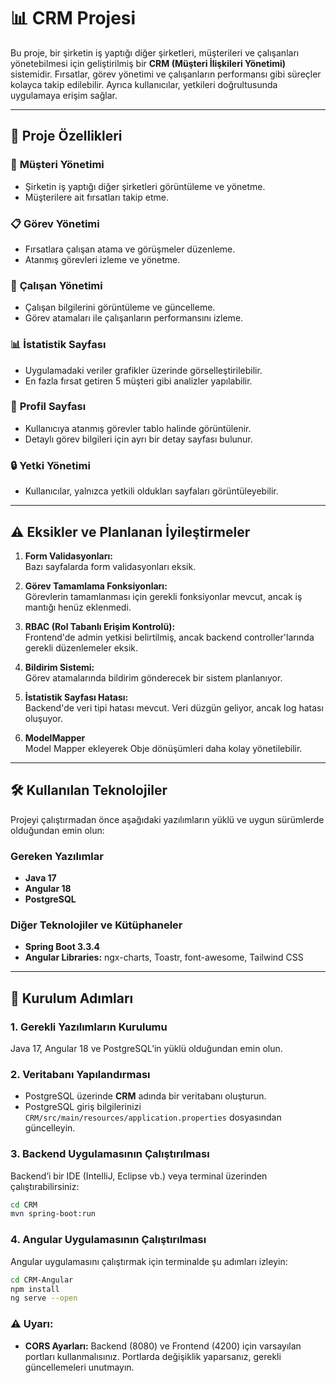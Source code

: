 # 📊 **CRM Projesi**

Bu proje, bir şirketin iş yaptığı diğer şirketleri, müşterileri ve çalışanları yönetebilmesi için geliştirilmiş bir **CRM (Müşteri İlişkileri Yönetimi)** sistemidir. Fırsatlar, görev yönetimi ve çalışanların performansı gibi süreçler kolayca takip edilebilir. Ayrıca kullanıcılar, yetkileri doğrultusunda uygulamaya erişim sağlar.

---

## 🚀 **Proje Özellikleri**

### 🏢 **Müşteri Yönetimi**

- Şirketin iş yaptığı diğer şirketleri görüntüleme ve yönetme.
- Müşterilere ait fırsatları takip etme.

### 📋 **Görev Yönetimi**

- Fırsatlara çalışan atama ve görüşmeler düzenleme.
- Atanmış görevleri izleme ve yönetme.

### 👥 **Çalışan Yönetimi**

- Çalışan bilgilerini görüntüleme ve güncelleme.
- Görev atamaları ile çalışanların performansını izleme.

### 📊 **İstatistik Sayfası**

- Uygulamadaki veriler grafikler üzerinde görselleştirilebilir.
- En fazla fırsat getiren 5 müşteri gibi analizler yapılabilir.

### 📝 **Profil Sayfası**

- Kullanıcıya atanmış görevler tablo halinde görüntülenir.
- Detaylı görev bilgileri için ayrı bir detay sayfası bulunur.

### 🔒 **Yetki Yönetimi**

- Kullanıcılar, yalnızca yetkili oldukları sayfaları görüntüleyebilir.

---

## ⚠️ **Eksikler ve Planlanan İyileştirmeler**

1. **Form Validasyonları:**  
   Bazı sayfalarda form validasyonları eksik.

2. **Görev Tamamlama Fonksiyonları:**  
   Görevlerin tamamlanması için gerekli fonksiyonlar mevcut, ancak iş mantığı henüz eklenmedi.

3. **RBAC (Rol Tabanlı Erişim Kontrolü):**  
   Frontend'de admin yetkisi belirtilmiş, ancak backend controller'larında gerekli düzenlemeler eksik.

4. **Bildirim Sistemi:**  
   Görev atamalarında bildirim gönderecek bir sistem planlanıyor.

5. **İstatistik Sayfası Hatası:**  
   Backend'de veri tipi hatası mevcut. Veri düzgün geliyor, ancak log hatası oluşuyor.

6. **ModelMapper**  
   Model Mapper ekleyerek Obje dönüşümleri daha kolay yönetilebilir.

---

## 🛠️ **Kullanılan Teknolojiler**

Projeyi çalıştırmadan önce aşağıdaki yazılımların yüklü ve uygun sürümlerde olduğundan emin olun:

### **Gereken Yazılımlar**

- **Java 17**
- **Angular 18**
- **PostgreSQL**

### **Diğer Teknolojiler ve Kütüphaneler**

- **Spring Boot 3.3.4**
- **Angular Libraries:** ngx-charts, Toastr, font-awesome, Tailwind CSS

---

## 🚀 **Kurulum Adımları**

### **1. Gerekli Yazılımların Kurulumu**

Java 17, Angular 18 ve PostgreSQL’in yüklü olduğundan emin olun.

### **2. Veritabanı Yapılandırması**

- PostgreSQL üzerinde **CRM** adında bir veritabanı oluşturun.
- PostgreSQL giriş bilgilerinizi `CRM/src/main/resources/application.properties` dosyasından güncelleyin.

### **3. Backend Uygulamasının Çalıştırılması**

Backend’i bir IDE (IntelliJ, Eclipse vb.) veya terminal üzerinden çalıştırabilirsiniz:

```bash
cd CRM
mvn spring-boot:run
```

### 4. **Angular Uygulamasının Çalıştırılması**

Angular uygulamasını çalıştırmak için terminalde şu adımları izleyin:

```bash
cd CRM-Angular
npm install
ng serve --open
```

### ⚠️ **Uyarı:**

- **CORS Ayarları:** Backend (8080) ve Frontend (4200) için varsayılan portları kullanmalısınız. Portlarda değişiklik yaparsanız, gerekli güncellemeleri unutmayın.

